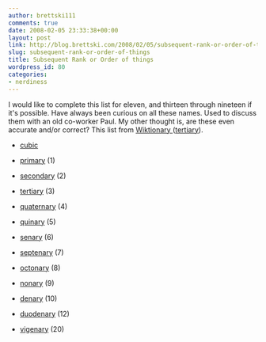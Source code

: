 ```yaml
---
author: brettski111
comments: true
date: 2008-02-05 23:33:38+00:00
layout: post
link: http://blog.brettski.com/2008/02/05/subsequent-rank-or-order-of-things/
slug: subsequent-rank-or-order-of-things
title: Subsequent Rank or Order of things
wordpress_id: 80
categories:
- nerdiness
---
```


I would like to complete this list for eleven, and thirteen through nineteen if it's possible.  Have always been curious on all these names.  Used to discuss them with an old co-worker Paul.  My other thought is, are these even accurate and/or correct?  This list from [Wiktionary ](http://en.wiktionary.org)([tertiary](http://en.wiktionary.org/wiki/tertiary)).



	
  * [cubic](http://en.wiktionary.org/wiki/cubic)

	
  * [primary](http://en.wiktionary.org/wiki/primary) (1)

	
  * [secondary](http://en.wiktionary.org/wiki/secondary) (2)

	
  * [tertiary](http://en.wiktionary.org/wiki/tertiary) (3)

	
  * [quaternary](http://en.wiktionary.org/wiki/quaternary) (4)

	
  * [quinary](http://en.wiktionary.org/wiki/quinary) (5)

	
  * [senary](http://en.wiktionary.org/wiki/senary) (6)

	
  * [septenary](http://en.wiktionary.org/wiki/septenary) (7)

	
  * [octonary](http://en.wiktionary.org/wiki/octonary) (8)

	
  * [nonary](http://en.wiktionary.org/wiki/nonary) (9)

	
  * [denary](http://en.wiktionary.org/wiki/denary) (10)

	
  * [duodenary](http://en.wiktionary.org/wiki/duodenary) (12)

	
  * [vigenary](http://en.wiktionary.org/wiki/vigenary) (20)


